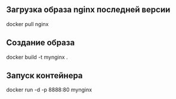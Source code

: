 ## Загрузка образа nginx последней версии
docker pull nginx

## Создание образа
docker build -t mynginx .

## Запуск контейнера
docker run -d -p 8888:80 mynginx